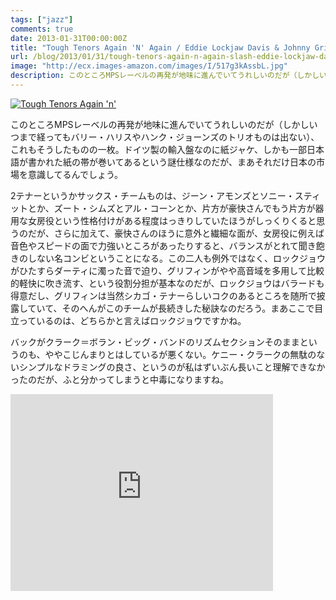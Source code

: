 ```yaml
---
tags: ["jazz"]
comments: true
date: 2013-01-31T00:00:00Z
title: "Tough Tenors Again 'N' Again / Eddie Lockjaw Davis & Johnny Griffin"
url: /blog/2013/01/31/tough-tenors-again-n-again-slash-eddie-lockjaw-davis-and-johnny-griffin/
image: "http://ecx.images-amazon.com/images/I/517g3kAssbL.jpg"
description: このところMPSレーベルの再発が地味に進んでいてうれしいのだが（しかしいつまで経ってもバリー・ハリスやハンク・ジョーンズのトリオものは出ない）、これもそうしたものの一枚。ドイツ製の輸入盤なのに紙ジャケ、しかも一部日本語が書かれた紙の帯が巻いてあるという謎仕様なのだが、まあそれだけ日本の市場を意識してるんでしょう。
---
```

<a href="http://www.amazon.co.jp/exec/obidos/ASIN/B007Y59CDA/myhumangetsme-22/ref=nosim/" name="amazletlink" target="_blank"><img src="http://ecx.images-amazon.com/images/I/517g3kAssbL.jpg" alt="Tough Tenors Again 'n'" style="border: none;" /></a>

このところMPSレーベルの再発が地味に進んでいてうれしいのだが（しかしいつまで経ってもバリー・ハリスやハンク・ジョーンズのトリオものは出ない）、これもそうしたものの一枚。ドイツ製の輸入盤なのに紙ジャケ、しかも一部日本語が書かれた紙の帯が巻いてあるという謎仕様なのだが、まあそれだけ日本の市場を意識してるんでしょう。

2テナーというかサックス・チームものは、ジーン・アモンズとソニー・スティットとか、ズート・シムズとアル・コーンとか、片方が豪快さんでもう片方が器用な女房役という性格付けがある程度はっきりしていたほうがしっくりくると思うのだが、さらに加えて、豪快さんのほうに意外と繊細な面が、女房役に例えば音色やスピードの面で力強いところがあったりすると、バランスがとれて聞き飽きのしない名コンビということになる。この二人も例外ではなく、ロックジョウがひたすらダーティに濁った音で迫り、グリフィンがやや高音域を多用して比較的軽快に吹き流す、という役割分担が基本なのだが、ロックジョウはバラードも得意だし、グリフィンは当然シカゴ・テナーらしいコクのあるところを随所で披露していて、そのへんがこのチームが長続きした秘訣なのだろう。まあここで目立っているのは、どちらかと言えばロックジョウですかね。

バックがクラーク＝ボラン・ビッグ・バンドのリズムセクションそのままというのも、ややこじんまりとはしているが悪くない。ケニー・クラークの無駄のないシンプルなドラミングの良さ、というのが私はずいぶん長いこと理解できなかったのだが、ふと分かってしまうと中毒になりますね。

<iframe width="420" height="315" src="https://www.youtube.com/embed/4B7vwDaKAZc" frameborder="0" allowfullscreen></iframe>
